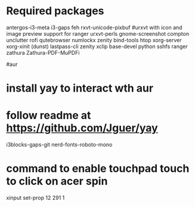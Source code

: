 # Required packages
antergos-i3-meta
i3-gaps
feh
rxvt-unicode-pixbuf #urxvt with icon and image preview support for ranger
urxvt-perls
gnome-screenshot
compton
unclutter
rofi
qutebrowser
numlockx
zenity
bind-tools
htop
xorg-server
xorg-xinit
(dunst)
lastpass-cli
zenity
xclip
base-devel
python
sshfs
ranger
zathura
Zathura-PDF-MuPDFi

#aur
# install yay to interact wth aur
# follow readme at https://github.com/Jguer/yay
i3blocks-gaps-git
nerd-fonts-roboto-mono

# command to enable touchpad touch to click on acer spin
xinput set-prop 12 291 1
